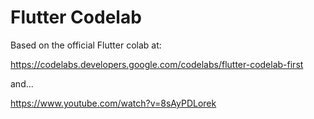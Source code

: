 # Flutter Codelab

Based on the official Flutter colab at: 

https://codelabs.developers.google.com/codelabs/flutter-codelab-first

and... 

https://www.youtube.com/watch?v=8sAyPDLorek
